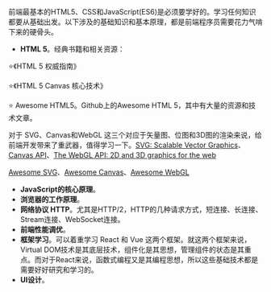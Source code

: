 前端最基本的HTML5、CSS和JavaScript(ES6)是必须要学好的。学习任何知识都要从基础出发。以下涉及的基础知识和基本原理，都是前端程序员需要花力气啃下来的硬骨头。
* **HTML 5**。经典书籍和相关资源：

⭐️《HTML 5 权威指南》

⭐️《HTML 5 Canvas 核心技术》

⭐️ Awesome HTML5。Github上的Awesome HTML 5，其中有大量的资源和技术文章。

对于 SVG、Canvas和WebGL 这三个对应于矢量图、位图和3D图的渲染来说，给前端开发带来了重武器，值得学习一下。[SVG: Scalable Vector Graphics](https://developer.mozilla.org/en-US/docs/Web/SVG)、[Canvas API](https://developer.mozilla.org/kab/docs/Web/API/Canvas_API)、[The WebGL API: 2D and 3D graphics for the web](https://developer.mozilla.org/en-US/docs/Web/API/WebGL_API)

[Awesome SVG](https://github.com/willianjusten/awesome-svg)、[Awesome Canvas](https://github.com/raphamorim/awesome-canvas)、[Awesome WebGL](https://github.com/sjfricke/awesome-webgl)

* **JavaScript的核心原理**。
* **浏览器的工作原理**。
* **网络协议 HTTP**。尤其是HTTP/2，HTTP的几种请求方式，短连接、长连接、Stream连接、WebSocket连接。
* **前端性能调优**。
* **框架学习**。可以着重学习 React 和 Vue 这两个框架。就这两个框架来说，Virtual DOM技术是其底层技术，组件化是其思想，管理组件的状态是其重点。而对于React来说，函数式编程又是其编程思想，所以这些基础技术都是需要好好研究和学习的。
* **UI设计**。
